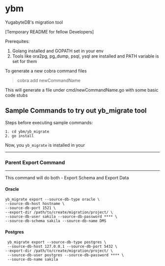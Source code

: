 # ybm
YugabyteDB's migration tool

[Temporary README for fellow Developers]

Prerequites:
1. Golang installed and GOPATH set in your env
2. Tools like ora2pg, pg_dump, psql, ysql are installed and PATH variable is set for them

To generate a new cobra command files
> cobra add newCommandName

This will generate a file under cmd/newCommandName.go with some basic code stubs

## Sample Commands to try out yb_migrate tool

Steps before executing sample commands:
```
1. cd ybm/yb_migrate
2. go install
```
Now, you `yb_migrate` is installed in your 

***
### Parent Export Command
***
This command will do both - Export Schema and Export Data
#### Oracle
```
yb_migrate export --source-db-type oracle \
--source-db-host hostname \
--source-db-port 1521 \
--export-dir /path/to/create/migration/project/ \
--source-db-user sakila --source-db-password **** \
--source-db-schema sakila --source-db-name DMS
```

#### Postgres
```
 yb_migrate export --source-db-type postgres \
 --source-db-host 127.0.0.1 --source-db-port 5432 \
--export-dir /path/to/create/migration/project/ \
 --source-db-user postgres --source-db-password **** \
 --source-db-name sakila
```